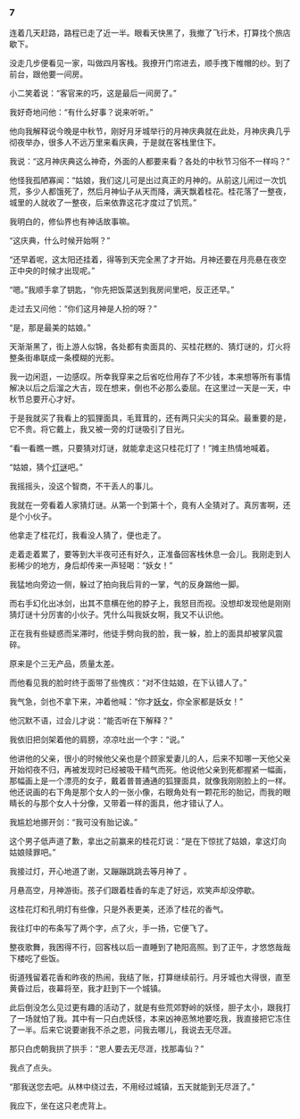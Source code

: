 ### 7

连着几天赶路，路程已走了近一半。眼看天快黑了，我撤了飞行术，打算找个旅店歇下。

没走几步便看见一家，叫做四月客栈。我撩开门帘进去，顺手拽下帷帽的纱。到了前台，跟他要一间房。

小二笑着说：“客官来的巧，这是最后一间房了。”

我好奇地问他：“有什么好事？说来听听。”

他向我解释说今晚是中秋节，刚好月牙城举行的月神庆典就在此处，月神庆典几乎彻夜举办，很多人不远万里来看庆典，于是就在客栈里住下。

我说：“这月神庆典这么神奇，外面的人都要来看？各处的中秋节习俗不一样吗？”

他怪我孤陋寡闻：“姑娘，我们这儿可是出过真正的月神的。从前这儿闹过一次饥荒，多少人都饿死了，然后月神仙子从天而降，满天飘着桂花。桂花落了一整夜，城里的人就收了一整夜，后来依靠这花才度过了饥荒。”

我明白的，修仙界也有神话故事嘛。

“这庆典，什么时候开始啊？”

“还早着呢，这太阳还挂着，得等到天完全黑了才开始。月神还要在月亮悬在夜空正中央的时候才出现呢。”

“嗯。”我顺手拿了钥匙，“你先把饭菜送到我房间里吧，反正还早。”

走过去又问他：“你们这月神是人扮的呀？”

“是，那是最美的姑娘。”

天渐渐黑了，街上游人似锦，各处都有卖面具的、买桂花糕的、猜灯谜的，灯火将整条街串联成一条模糊的光影。

我一边闲逛，一边感叹。所幸我穿来之后省吃俭用存了不少钱，本来想等所有事情解决以后之后溜之大吉，现在想来，倒也不必那么委屈。在这里过一天是一天，中秋节总要开心才好。

于是我就买了我看上的狐狸面具，毛茸茸的，还有两只尖尖的耳朵。最重要的是，它不贵。将它戴上，我又被一旁的灯谜吸引了目光。

“看一看瞧一瞧，只要猜对灯谜，就能拿走这只桂花灯了！”摊主热情地喊着。

“姑娘，猜个[灯谜](https://www.zhihu.com/search?q=%E7%81%AF%E8%B0%9C&search_source=Entity&hybrid_search_source=Entity&hybrid_search_extra=%7B%22sourceType%22%3A%22answer%22%2C%22sourceId%22%3A1386693204%7D)吧。”

我摇摇头，没这个智商，不干丢人的事儿。

我就在一旁看着人家猜灯谜。从第一个到第十个，竟有人全猜对了。真厉害啊，还是个小伙子。

他拿走了桂花灯，我看没人猜了，便也走了。

走着走着累了，要等到大半夜可还有好久，正准备回客栈休息一会儿。我刚走到人影稀少的地方，身后却传来一声轻喝：“妖女！”

我猛地向旁边一侧，躲过了拍向我后背的一掌，气的反身踹他一脚。

而右手幻化出冰剑，出其不意横在他的脖子上，我怒目而视。没想却发现他是刚刚猜灯谜十分厉害的小伙子。凭什么叫我妖女啊，我又不认识他。

正在我有些疑惑而呆滞时，他徒手劈向我的脸，我一躲，脸上的面具却被掌风震碎。

原来是个三无产品，质量太差。

而他看见我的脸时终于面带了些愧疚：“对不住姑娘，在下认错人了。”

我气急，剑也不拿下来，冲着他喊：“你才[妖女](https://www.zhihu.com/search?q=%E5%A6%96%E5%A5%B3&search_source=Entity&hybrid_search_source=Entity&hybrid_search_extra=%7B%22sourceType%22%3A%22answer%22%2C%22sourceId%22%3A1386693204%7D)，你全家都是妖女！”

他沉默不语，过会儿才说：“能否听在下解释？”

我依旧把剑架着他的肩膀，凉凉吐出一个字：“说。”

他讲他的父亲，很小的时候他父亲也是个顾家爱妻儿的人，后来不知哪一天他父亲开始彻夜不归，再被发现时已经被吸干精气而死。他说他父亲到死都握紧一幅画，那幅画上是一个漂亮的女子，戴着普普通通的狐狸面具，就像我刚刚脸上的一样。他还说画的右下角是那个女人的一张小像，右眼角处有一颗花形的胎记，而我的眼睛长的与那个女人十分像，又带着一样的面具，他才错认了人。

我尴尬地挪开剑：“我可没有胎记诶。”

这个男子低声道了歉，拿出之前赢来的桂花灯说：“是在下惊扰了姑娘，拿这灯向姑娘赎罪吧。”

我接过灯，开心地道了谢，又蹦蹦跳跳去等月神了 。

月悬高空，月神游街。孩子们跟着桂香的车走了好远，欢笑声却没停歇。

这桂花灯和孔明灯有些像，只是外表更美，还添了桂花的香气。

我往灯中的布条写了两个字，点了火，手一扬，它便飞了。

整夜歌舞，我困得不行，回客栈以后一直睡到了艳阳高照。到了正午，才悠悠哉哉下楼吃了些饭。

街道残留着花香和昨夜的热闹，我结了账，打算继续前行。月牙城也大得很，直至黄昏过后，夜幕将至，我才赶到下一个城镇。

此后倒没怎么见过更有趣的活动了，就是有些荒郊野岭的妖怪，胆子太小，跟我打了一场就怕了我。其中有一只白虎妖怪，本来凶神恶煞地要吃我，我直接把它冻住了一半。后来它说要谢我不杀之恩，问我去哪儿，我说去无尽涯。

那只白虎朝我拱了拱手：“恩人要去无尽涯，找那毒仙？”

我点了点头。

“那我送您去吧。从林中绕过去，不用经过城镇，五天就能到无尽涯了。”

我应下，坐在这只老虎背上。